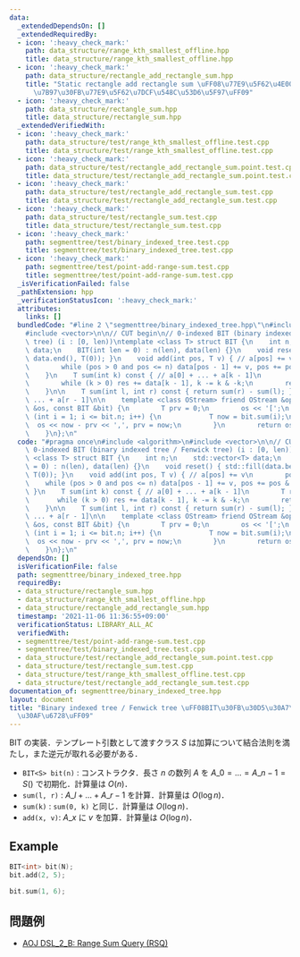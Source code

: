 ```yaml
---
data:
  _extendedDependsOn: []
  _extendedRequiredBy:
  - icon: ':heavy_check_mark:'
    path: data_structure/range_kth_smallest_offline.hpp
    title: data_structure/range_kth_smallest_offline.hpp
  - icon: ':heavy_check_mark:'
    path: data_structure/rectangle_add_rectangle_sum.hpp
    title: "Static rectangle add rectangle sum \uFF08\u77E9\u5F62\u4E00\u69D8\u52A0\
      \u7B97\u30FB\u77E9\u5F62\u7DCF\u548C\u53D6\u5F97\uFF09"
  - icon: ':heavy_check_mark:'
    path: data_structure/rectangle_sum.hpp
    title: data_structure/rectangle_sum.hpp
  _extendedVerifiedWith:
  - icon: ':heavy_check_mark:'
    path: data_structure/test/range_kth_smallest_offline.test.cpp
    title: data_structure/test/range_kth_smallest_offline.test.cpp
  - icon: ':heavy_check_mark:'
    path: data_structure/test/rectangle_add_rectangle_sum.point.test.cpp
    title: data_structure/test/rectangle_add_rectangle_sum.point.test.cpp
  - icon: ':heavy_check_mark:'
    path: data_structure/test/rectangle_add_rectangle_sum.test.cpp
    title: data_structure/test/rectangle_add_rectangle_sum.test.cpp
  - icon: ':heavy_check_mark:'
    path: data_structure/test/rectangle_sum.test.cpp
    title: data_structure/test/rectangle_sum.test.cpp
  - icon: ':heavy_check_mark:'
    path: segmenttree/test/binary_indexed_tree.test.cpp
    title: segmenttree/test/binary_indexed_tree.test.cpp
  - icon: ':heavy_check_mark:'
    path: segmenttree/test/point-add-range-sum.test.cpp
    title: segmenttree/test/point-add-range-sum.test.cpp
  _isVerificationFailed: false
  _pathExtension: hpp
  _verificationStatusIcon: ':heavy_check_mark:'
  attributes:
    links: []
  bundledCode: "#line 2 \"segmenttree/binary_indexed_tree.hpp\"\n#include <algorithm>\n\
    #include <vector>\n\n// CUT begin\n// 0-indexed BIT (binary indexed tree / Fenwick\
    \ tree) (i : [0, len))\ntemplate <class T> struct BIT {\n    int n;\n    std::vector<T>\
    \ data;\n    BIT(int len = 0) : n(len), data(len) {}\n    void reset() { std::fill(data.begin(),\
    \ data.end(), T(0)); }\n    void add(int pos, T v) { // a[pos] += v\n        pos++;\n\
    \        while (pos > 0 and pos <= n) data[pos - 1] += v, pos += pos & -pos;\n\
    \    }\n    T sum(int k) const { // a[0] + ... + a[k - 1]\n        T res = 0;\n\
    \        while (k > 0) res += data[k - 1], k -= k & -k;\n        return res;\n\
    \    }\n\n    T sum(int l, int r) const { return sum(r) - sum(l); } // a[l] +\
    \ ... + a[r - 1]\n\n    template <class OStream> friend OStream &operator<<(OStream\
    \ &os, const BIT &bit) {\n        T prv = 0;\n        os << '[';\n        for\
    \ (int i = 1; i <= bit.n; i++) {\n            T now = bit.sum(i);\n          \
    \  os << now - prv << ',', prv = now;\n        }\n        return os << ']';\n\
    \    }\n};\n"
  code: "#pragma once\n#include <algorithm>\n#include <vector>\n\n// CUT begin\n//\
    \ 0-indexed BIT (binary indexed tree / Fenwick tree) (i : [0, len))\ntemplate\
    \ <class T> struct BIT {\n    int n;\n    std::vector<T> data;\n    BIT(int len\
    \ = 0) : n(len), data(len) {}\n    void reset() { std::fill(data.begin(), data.end(),\
    \ T(0)); }\n    void add(int pos, T v) { // a[pos] += v\n        pos++;\n    \
    \    while (pos > 0 and pos <= n) data[pos - 1] += v, pos += pos & -pos;\n   \
    \ }\n    T sum(int k) const { // a[0] + ... + a[k - 1]\n        T res = 0;\n \
    \       while (k > 0) res += data[k - 1], k -= k & -k;\n        return res;\n\
    \    }\n\n    T sum(int l, int r) const { return sum(r) - sum(l); } // a[l] +\
    \ ... + a[r - 1]\n\n    template <class OStream> friend OStream &operator<<(OStream\
    \ &os, const BIT &bit) {\n        T prv = 0;\n        os << '[';\n        for\
    \ (int i = 1; i <= bit.n; i++) {\n            T now = bit.sum(i);\n          \
    \  os << now - prv << ',', prv = now;\n        }\n        return os << ']';\n\
    \    }\n};\n"
  dependsOn: []
  isVerificationFile: false
  path: segmenttree/binary_indexed_tree.hpp
  requiredBy:
  - data_structure/rectangle_sum.hpp
  - data_structure/range_kth_smallest_offline.hpp
  - data_structure/rectangle_add_rectangle_sum.hpp
  timestamp: '2021-11-06 11:36:55+09:00'
  verificationStatus: LIBRARY_ALL_AC
  verifiedWith:
  - segmenttree/test/point-add-range-sum.test.cpp
  - segmenttree/test/binary_indexed_tree.test.cpp
  - data_structure/test/rectangle_add_rectangle_sum.point.test.cpp
  - data_structure/test/rectangle_sum.test.cpp
  - data_structure/test/range_kth_smallest_offline.test.cpp
  - data_structure/test/rectangle_add_rectangle_sum.test.cpp
documentation_of: segmenttree/binary_indexed_tree.hpp
layout: document
title: "Binary indexed tree / Fenwick tree \uFF08BIT\u30FB\u30D5\u30A7\u30CB\u30C3\
  \u30AF\u6728\uFF09"
---
```


BIT の実装．テンプレート引数として渡すクラス $S$ は加算について結合法則を満たし，また逆元が取れる必要がある．

- `BIT<S> bit(n)` : コンストラクタ．長さ $n$ の数列 $A$ を $A\_0 = \dots = A\_{n - 1} = S()$ で初期化．計算量は $O(n)$．
- `sum(l, r)` : $A\_l + \dots + A\_{r - 1}$ を計算．計算量は $O(\log n)$．
- `sum(k)` : `sum(0, k)` と同じ．計算量は $O(\log n)$．
- `add(x, v)`: $A\_x$ に $v$ を加算．計算量は $O(\log n)$．

## Example

```cpp
BIT<int> bit(N);
bit.add(2, 5);

bit.sum(1, 6);
```

## 問題例

- [AOJ DSL_2_B: Range Sum Query (RSQ)](https://judge.u-aizu.ac.jp/onlinejudge/description.jsp?id=DSL_2_B)

